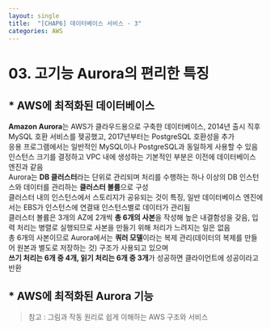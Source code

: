 ```yaml
---
layout: single
title:  "[CHAP6] 데이터베이스 서비스 - 3"
categories: AWS
---
```


# 03. 고기능 Aurora의 편리한 특징

## * AWS에 최적화된 데이터베이스

**Amazon Aurora**는 AWS가 클라우드용으로 구축한 데이터베이스, 2014년 출시 직후 MySQL 호환 서비스를 젲공했고, 2017년부터는 PostgreSQL 호환성을 추가  
응용 프로그램에서는 일반적인 MySQL이나 PostgreSQL과 동일하게 사용할 수 있음  
인스턴스 크기를 결정하고 VPC 내에 생성하는 기본적인 부분은 이전에 데이터베이스 엔진과 같음  
Aurora는 **DB 클러스터**라는 단위로 관리되며 처리를 수행하는 하나 이상의 DB 인스턴스와 데이터를 관리하는 **클러스터 볼륨**으로 구성  
클러스터 내의 인스턴스에서 스토리지가 공유되는 것이 특징, 일반 데이터베이스 엔진에서는 EBS가 인스턴스에 연결돼 인스턴스별로 데이터가 관리됨  
클러스터 볼륨은 3개의 AZ에 2개씩 **총 6개의 사본**을 작성해 높은 내결함성을 갖음, 입력 처리는 병렬로 실행되므로 사본을 만들기 위해 처리가 느려지는 일은 없음  
총 6개의 사본이므로 Aurora에서는 **쿼러 모델**이라는 복제 관리(데이터의 복제를 만들어 원본과 별도로 저장하는 것) 구조가 사용되고 있으며  
**쓰기 처리는 6개 중 4개, 읽기 처리는 6개 중 3개**가 성공하면 클라이언트에 성공이라고 반환  


## * AWS에 최적화된 Aurora 기능






> 참고 : 그림과 작동 원리로 쉽게 이해하는 AWS 구조와 서비스